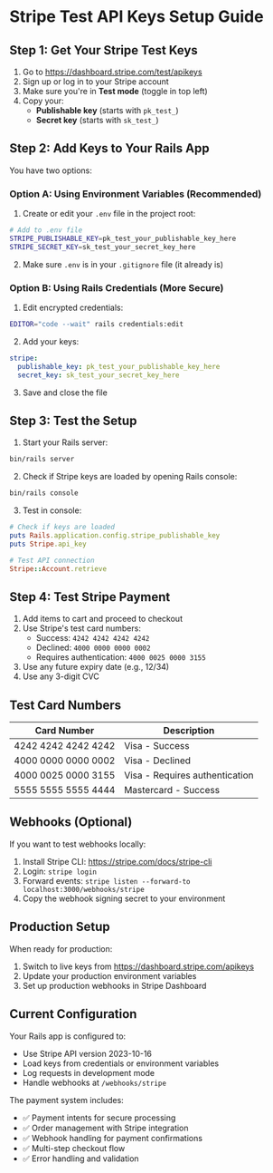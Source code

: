 # Stripe Test API Keys Setup Guide

## Step 1: Get Your Stripe Test Keys

1. Go to https://dashboard.stripe.com/test/apikeys
2. Sign up or log in to your Stripe account
3. Make sure you're in **Test mode** (toggle in top left)
4. Copy your:
   - **Publishable key** (starts with `pk_test_`)
   - **Secret key** (starts with `sk_test_`)

## Step 2: Add Keys to Your Rails App

You have two options:

### Option A: Using Environment Variables (Recommended)

1. Create or edit your `.env` file in the project root:
```bash
# Add to .env file
STRIPE_PUBLISHABLE_KEY=pk_test_your_publishable_key_here
STRIPE_SECRET_KEY=sk_test_your_secret_key_here
```

2. Make sure `.env` is in your `.gitignore` file (it already is)

### Option B: Using Rails Credentials (More Secure)

1. Edit encrypted credentials:
```bash
EDITOR="code --wait" rails credentials:edit
```

2. Add your keys:
```yaml
stripe:
  publishable_key: pk_test_your_publishable_key_here
  secret_key: sk_test_your_secret_key_here
```

3. Save and close the file

## Step 3: Test the Setup

1. Start your Rails server:
```bash
bin/rails server
```

2. Check if Stripe keys are loaded by opening Rails console:
```bash
bin/rails console
```

3. Test in console:
```ruby
# Check if keys are loaded
puts Rails.application.config.stripe_publishable_key
puts Stripe.api_key

# Test API connection
Stripe::Account.retrieve
```

## Step 4: Test Stripe Payment

1. Add items to cart and proceed to checkout
2. Use Stripe's test card numbers:
   - Success: `4242 4242 4242 4242`
   - Declined: `4000 0000 0000 0002`
   - Requires authentication: `4000 0025 0000 3155`
3. Use any future expiry date (e.g., 12/34)
4. Use any 3-digit CVC

## Test Card Numbers

| Card Number | Description |
|-------------|-------------|
| 4242 4242 4242 4242 | Visa - Success |
| 4000 0000 0000 0002 | Visa - Declined |
| 4000 0025 0000 3155 | Visa - Requires authentication |
| 5555 5555 5555 4444 | Mastercard - Success |

## Webhooks (Optional)

If you want to test webhooks locally:

1. Install Stripe CLI: https://stripe.com/docs/stripe-cli
2. Login: `stripe login`
3. Forward events: `stripe listen --forward-to localhost:3000/webhooks/stripe`
4. Copy the webhook signing secret to your environment

## Production Setup

When ready for production:

1. Switch to live keys from https://dashboard.stripe.com/apikeys
2. Update your production environment variables
3. Set up production webhooks in Stripe Dashboard

## Current Configuration

Your Rails app is configured to:
- Use Stripe API version 2023-10-16
- Load keys from credentials or environment variables
- Log requests in development mode
- Handle webhooks at `/webhooks/stripe`

The payment system includes:
- ✅ Payment intents for secure processing
- ✅ Order management with Stripe integration
- ✅ Webhook handling for payment confirmations
- ✅ Multi-step checkout flow
- ✅ Error handling and validation
